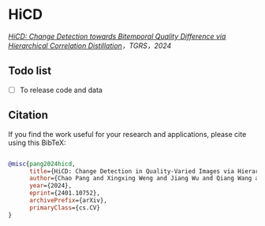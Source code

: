 # HiCD
 *[HiCD: Change Detection towards Bitemporal Quality Difference via Hierarchical Correlation Distillation](https://arxiv.org/abs/2401.10752)，TGRS，2024*


## Todo list
- [ ] To release code and data



## Citation

If you find the work useful for your research and applications, please cite using this BibTeX:
```bibtex

@misc{pang2024hicd,
      title={HiCD: Change Detection in Quality-Varied Images via Hierarchical Correlation Distillation}, 
      author={Chao Pang and Xingxing Weng and Jiang Wu and Qiang Wang and Gui-Song Xia},
      year={2024},
      eprint={2401.10752},
      archivePrefix={arXiv},
      primaryClass={cs.CV}
}
```

